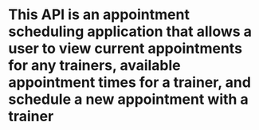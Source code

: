 # This API is an appointment scheduling application that allows a user to view current appointments for any trainers, available appointment times for a trainer, and schedule a new appointment with a trainer
